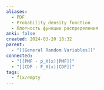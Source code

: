 ```yaml
---
aliases:
  - PDF
  - Probability density function
  - Плотность функции распределения
anki: false
created: 2024-03-20 18:32
parent:
  - "[[General Random Variables]]"
connected:
  - "[[PMF - p_X(x)|PMF]]"
  - "[[CDF - F_X(x)|CDF]]"
tags:
  - fix/empty
---
```

